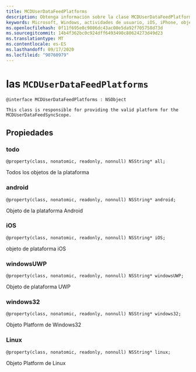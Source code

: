 ```yaml
---
title: MCDUserDataFeedPlatforms
description: Obtenga información sobre la clase MCDUserDataFeedPlatforms. Esta clase proporciona la plataforma válida para MCDUserDataFeedSyncScope.
keywords: Microsoft, Windows, actividades de usuario, iOS, iPhone, objectiveC, dispositivos conectados, proyecto Roma
ms.openlocfilehash: 0f11f695e0c9806dc43ac00e5da92f705758d73d
ms.sourcegitcommit: 14b4f362bc0c924dff6493490c80624273d49d23
ms.translationtype: MT
ms.contentlocale: es-ES
ms.lasthandoff: 09/17/2020
ms.locfileid: "90760979"
---
```

# <a name="class-mcduserdatafeedplatforms"></a>las `MCDUserDataFeedPlatforms`

```
@interface MCDUserDataFeedPlatforms : NSObject

This class is responsible for providing the valid platform for the MCDUserDataFeedSyncScope.
```

## <a name="properties"></a>Propiedades

### <a name="all"></a>todo
`@property(class, nonatomic, readonly, nonnull) NSString* all;`

Todos los objetos de la plataforma

### <a name="android"></a>android
`@property(class, nonatomic, readonly, nonnull) NSString* android;`

Objeto de la plataforma Android

### <a name="ios"></a>iOS
`@property(class, nonatomic, readonly, nonnull) NSString* iOS;`

objeto de plataforma iOS

### <a name="windowsuwp"></a>windowsUWP
`@property(class, nonatomic, readonly, nonnull) NSString* windowsUWP;`

Objeto de plataforma UWP

### <a name="windows32"></a>windows32
`@property(class, nonatomic, readonly, nonnull) NSString* windows32;`

Objeto Platform de Windows32

### <a name="linux"></a>Linux
`@property(class, nonatomic, readonly, nonnull) NSString* linux;`

Objeto Platform de Linux